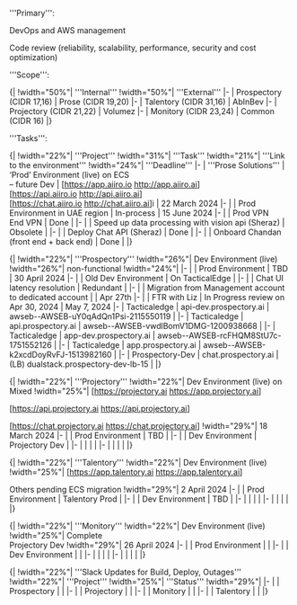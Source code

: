 '''Primary''':

DevOps and AWS management

Code review (reliability, scalability, performance, security and cost optimization)

'''Scope''':

{|
!width="50%"| '''Internal'''
!width="50%"| '''External'''
|-
| Prospectory (CIDR 17,16)
| Prose (CIDR 19,20)
|-
| Talentory (CIDR 31,16)
| AbInBev
|-
| Projectory (CIDR 21,22)
| Volumez
|-
| Monitory (CIDR 23,24)
| Common (CIDR 16)
|}

'''Tasks''':

{|
!width="22%"| '''Project'''
!width="31%"| '''Task'''
!width="21%"| '''Link to the environment'''
!width="24%"| '''Deadline'''
|-
| '''Prose Solutions'''
| ‘Prod’ Environment (live) on ECS<br />
– future Dev
| [https://app.aiiro.io <u>http://app.aiiro.ai</u>]<br />
[https://api.aiiro.io <u>http://api.aiiro.ai</u>]<br />
[https://chat.aiiro.io <u>http://chat.aiiro.ai</u>]i
| 22 March 2024
|-
|
| Prod Environment in UAE region
| In-process
| 15 June 2024
|-
|
| Prod VPN<br />
End VPN
| Done
|
|-
|
| Speed up data processing with vision api (Sheraz)
| Obsolete
|
|-
|
| Deploy Chat API (Sheraz)
| Done
|
|-
|
| Onboard Chandan (front end + back end)
| Done
|
|}

{|
!width="22%"| '''Prospectory'''
!width="26%"| Dev Environment (live)
!width="26%"| non-functional
!width="24%"|
|-
|
| Prod Environment
| TBD
| 30 April 2024
|-
|
| Old Dev Environment
| On TacticalEdge
|
|-
|
| Chat UI latency resolution
| Redundant
|
|-
|
| Migration from Management account to dedicated account
|
| Apr 27th
|-
|
| FTR with Liz
| In Progress review on Apr 30, 2024
| May 7, 2024
|-
| Tacticaledge
| api-dev.prospectory.ai
| awseb--AWSEB-uY0qAdQn1Psi-2115550119
|
|-
| Tacticaledge
| api.prospectory.ai
| awseb--AWSEB-vwdlBomV1DMG-1200938668
|
|-
| Tacticaledge
| app-dev.prospectory.ai
| awseb--AWSEB-rcFHQM8StU7c-1751552126
|
|-
| Tacticaledge
| app.prospectory.ai
| awseb--AWSEB-k2xcdDoyRvFJ-1513982160
|
|-
| Prospectory-Dev
| chat.prospectory.ai
| (LB) dualstack.prospectory-dev-lb-15
|
|}

{|
!width="22%"| '''Projectory'''
!width="22%"| Dev Environment (live) on Mixed
!width="25%"|
[https://projectory.ai <u>https://app.projectory.ai</u>]

[https://api.projectory.ai <u>https://api.projectory.ai</u>]

[https://chat.projectory.ai <u>https://chat.projectory.ai</u>]
!width="29%"| 18 March 2024
|-
|
| Prod Environment
| TBD
|
|-
|
| Dev Environment
| Projectory Dev
|
|-
|
|
|
|
|-
|
|
|
|
|}

{|
!width="22%"| '''Talentory'''
!width="22%"| Dev Environment (live)
!width="25%"|
[https://app.talentory.ai <u>https://app.talentory.ai</u>]

Others pending ECS migration
!width="29%"| 2 April 2024
|-
|
| Prod Environment
| Talentory Prod
|
|-
|
| Dev Environment
| TBD
|
|-
|
|
|
|
|-
|
|
|
|
|}

{|
!width="22%"| '''Monitory'''
!width="22%"| Dev Environment (live)
!width="25%"| Complete<br />
Projectory Dev
!width="29%"| 26 April 2024
|-
|
| Prod Environment
|
|
|-
|
| Dev Environment
|
|
|-
|
|
|
|
|-
|
|
|
|
|}

{|
!width="22%"| '''Slack Updates for Build, Deploy, Outages'''
!width="22%"| '''Project'''
!width="25%"| '''Status'''
!width="29%"|
|-
|
| Prospectory
|
|
|-
|
| Projectory
|
|
|-
|
| Monitory
|
|
|-
|
| Talentory
|
|
|}
